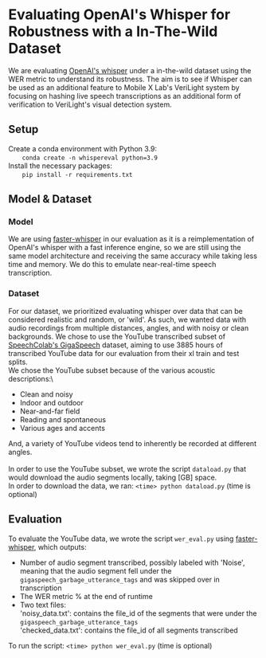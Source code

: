 # Evaluating OpenAI's Whisper for Robustness with a In-The-Wild Dataset
We are evaluating [OpenAI's whisper](https://github.com/openai/whisper/tree/main?tab=readme-ov-file) under a in-the-wild dataset using the WER metric to understand its robustness. The aim is to see if Whisper can be used as an additional feature to Mobile X Lab's VeriLight system by focusing on hashing live speech transcriptions as an additional form of verification to VeriLight's visual detection system.

## Setup
Create a conda environment with Python 3.9:\
&nbsp;&nbsp;&nbsp;&nbsp;&nbsp;&nbsp;&nbsp;`conda create -n whispereval python=3.9`\
Install the necessary packages:\
&nbsp;&nbsp;&nbsp;&nbsp;&nbsp;&nbsp;&nbsp;`pip install -r requirements.txt`
## Model & Dataset
### Model
We are using [faster-whisper](https://github.com/SYSTRAN/faster-whisper) in our evaluation as it is a reimplementation of OpenAI's whisper with a fast inference engine, so we are still using the same model architecture and receiving the same accuracy while taking less time and memory. We do this to emulate near-real-time speech transcription.
### Dataset
For our dataset, we prioritized evaluating whisper over data that can be considered realistic and random, or 'wild'. As such, we wanted data with audio recordings from multiple distances, angles, and with noisy or clean backgrounds. We chose to use the YouTube transcribed subset of [SpeechColab's GigaSpeech](https://github.com/SpeechColab/GigaSpeech) dataset, aiming to use 3885 hours of transcribed YouTube data for our evaluation from their xl train and test splits.\
We chose the YouTube subset because of the various acoustic descriptions:\
- Clean and noisy
- Indoor and outdoor
- Near-and-far field
- Reading and spontaneous
- Various ages and accents
<!-- end of list -->
And, a variety of YouTube videos tend to inherently be recorded at different angles.\
\
In order to use the YouTube subset, we wrote the script `dataload.py` that would download the audio segments locally, taking [GB] space.\
In order to download the data, we ran: `<time> python dataload.py` (time is optional)
## Evaluation
To evaluate the YouTube data, we wrote the script `wer_eval.py` using [faster-whisper](https://github.com/SYSTRAN/faster-whisper), which outputs:
- Number of audio segment transcribed, possibly labeled with 'Noise', meaning that the audio segment fell under the `gigaspeech_garbage_utterance_tags` and was skipped over in transcription
- The WER metric % at the end of runtime
- Two text files:\
   'noisy_data.txt': contains the file_id of the segments that were under the `gigaspeech_garbage_utterance_tags`\
    'checked_data.txt': contains the file_id of all segments transcribed
<!-- end oflist -->
To run the script: `<time> python wer_eval.py` (time is optional)
